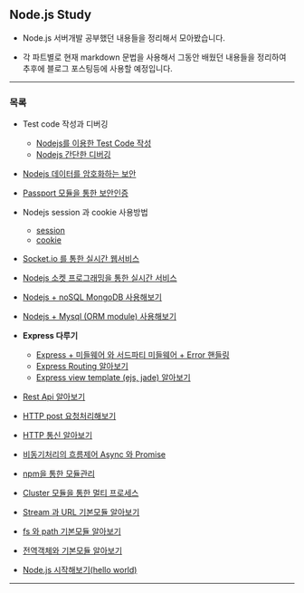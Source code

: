 ## Node.js Study

- Node.js 서버개발 공부했던 내용들을 정리해서 모아봤습니다.


- 각 파트별로 현재 markdown 문법을 사용해서 그동안 배웠던 내용들을 정리하여 추후에 블로그 포스팅등에 사용할 예정입니다.


---


### 목록


- Test code 작성과 디버깅

  - [Nodejs를 이용한 Test Code 작성]( https://github.com/tawon2137/NodejsStudy/blob/master/19%20%EB%94%94%EB%B2%84%EA%B9%85%20%EB%B0%8F%20%ED%94%84%EB%A1%9C%EC%84%B8%EC%8A%A4%20%EA%B4%80%EB%A6%AC%EC%99%80%20TDD/TDD.md)
  - [Nodejs 간단한 디버깅](https://github.com/tawon2137/NodejsStudy/blob/master/19%20%EB%94%94%EB%B2%84%EA%B9%85%20%EB%B0%8F%20%ED%94%84%EB%A1%9C%EC%84%B8%EC%8A%A4%20%EA%B4%80%EB%A6%AC%EC%99%80%20TDD/debug.md)


- [Nodejs 데이터를 암호화하는 보안](https://github.com/tawon2137/NodejsStudy/blob/master/18%20%EB%B3%B4%EC%95%88%20%ED%95%B4%EC%8B%9C%EB%A5%BC%20%ED%86%B5%ED%95%9C%20%EC%82%AC%EC%9A%A9%EC%9E%90%20%EC%A0%95%EB%B3%B4%20%EC%95%94%ED%98%B8%ED%99%94%EC%99%80%20%EC%95%94%ED%98%B8%ED%99%94%20%EB%B3%B4%EC%95%88%EC%84%9C%EB%B2%84/security.md)


- [Passport 모듈을 통한 보안인증](https://github.com/tawon2137/NodejsStudy/blob/master/17%20passport%EB%A5%BC%20%ED%86%B5%ED%95%9C%20%EB%B3%B4%EC%95%88%EC%9D%B8%EC%A6%9D/passport.md)


- Nodejs session 과 cookie 사용방법
  - [session](https://github.com/tawon2137/NodejsStudy/blob/master/16%20%EC%9D%B8%EC%A6%9D%20(Session%20or%20Cookie%20)%20%EC%95%8C%EC%95%84%EB%B3%B4%EA%B8%B0/session.md)
  - [cookie](https://github.com/tawon2137/NodejsStudy/blob/master/16%20%EC%9D%B8%EC%A6%9D%20(Session%20or%20Cookie%20)%20%EC%95%8C%EC%95%84%EB%B3%B4%EA%B8%B0/cookie.md)


- [Socket.io 를 통한 실시간 웹서비스](https://github.com/tawon2137/NodejsStudy/blob/master/15%20socket%20io%20%EB%A5%BC%20%ED%86%B5%ED%95%9C%20%EC%8B%A4%EC%8B%9C%EA%B0%84%20%EC%9B%B9%20%EC%84%9C%EB%B9%84%EC%8A%A4%20%EC%95%8C%EC%95%84%EB%B3%B4%EA%B8%B0/socketio.md)

- [Nodejs 소켓 프로그래밍을 통한 실시간 서비스](https://github.com/tawon2137/NodejsStudy/blob/master/14%20socket%EC%9D%84%20%EC%9D%B4%EC%9A%A9%ED%95%9C%20%EC%8B%A4%EC%8B%9C%EA%B0%84%20%EC%84%9C%EB%B9%84%EC%8A%A4%20%EC%95%8C%EC%95%84%EB%B3%B4%EA%B8%B0/socket.md)


- [Nodejs + noSQL MongoDB 사용해보기](https://github.com/tawon2137/NodejsStudy/tree/master/13%20NoSQL%20MongoDB%20%2B%20Nodejs%20%EC%97%B0%EB%8F%99%ED%95%B4%EB%B3%B4%EA%B8%B0/MongoDB.md)


- [Nodejs + Mysql (ORM module) 사용해보기](https://github.com/tawon2137/NodejsStudy/tree/master/12%20RDBMS%20Mysql%20%2B%20Nodejs%20%EC%97%B0%EB%8F%99%ED%95%B4%EB%B3%B4%EA%B8%B0/mysql.md)


- __Express 다루기__
  - [Express + 미들웨어 와 서드파티 미들웨어 + Error 핸들링](https://github.com/tawon2137/NodejsStudy/tree/master/11%20Express%20%EB%8B%A4%EB%A3%A8%EA%B8%B0/Express.md)
  - [Express Routing 알아보기](https://github.com/tawon2137/NodejsStudy/tree/master/11%20Express%20%EB%8B%A4%EB%A3%A8%EA%B8%B0/Route.md)
  - [Express view template (ejs, jade) 알아보기](https://github.com/tawon2137/NodejsStudy/tree/master/11%20Express%20%EB%8B%A4%EB%A3%A8%EA%B8%B0/template.md)



- [Rest Api 알아보기](https://github.com/tawon2137/NodejsStudy/tree/master/9%20REST%20API%20%EC%95%8C%EC%95%84%EB%B3%B4%EA%B8%B0/Restapi.md)


- [HTTP post 요청처리해보기](https://github.com/tawon2137/NodejsStudy/tree/master/8%20Http%20post%20%EC%9A%94%EC%B2%AD%20%EB%8B%A4%EB%A3%A8%EA%B8%B0/postrequest.md)


- [HTTP 통신 알아보기](https://github.com/tawon2137/NodejsStudy/tree/master/7%20Http%20%ED%86%B5%EC%8B%A0%20%EC%95%8C%EC%95%84%EB%B3%B4%EA%B8%B0/http.md)


- [비동기처리의 흐름제어 Async 와 Promise](https://github.com/tawon2137/NodejsStudy/tree/master/6%20%ED%9D%90%EB%A6%84%20%EC%A0%9C%EC%96%B4%20Async%20%2C%20promise%20%EC%BD%9C%EB%B0%B1%20%ED%97%AC%EC%9D%98%20%ED%95%B4%EA%B2%B0/Async.md)



- [npm을 통한 모듈관리](https://github.com/tawon2137/NodejsStudy/tree/master/5%20npm%EC%9D%84%20%ED%86%B5%ED%95%9C%20%EB%AA%A8%EB%93%88%EA%B4%80%EB%A6%AC/npm.md)



- [Cluster 모듈을 통한 멀티 프로세스](https://github.com/tawon2137/NodejsStudy/tree/master/4%20Nodejs%20%EB%AA%A8%EB%93%88%20%EC%95%8C%EC%95%84%EB%B3%B4%EA%B8%B0%203/Cluster.md)


- [Stream 과 URL 기본모듈 알아보기 ](https://github.com/tawon2137/NodejsStudy/tree/master/4%20Nodejs%20%EB%AA%A8%EB%93%88%20%EC%95%8C%EC%95%84%EB%B3%B4%EA%B8%B0%203/streamandurl.md)



- [fs 와 path 기본모듈 알아보기 ](https://github.com/tawon2137/NodejsStudy/tree/master/3%20Nodejs%20%EB%AA%A8%EB%93%88%20%EC%95%8C%EC%95%84%EB%B3%B4%EA%B8%B0%202/fspath.md)


- [전역객체와 기본모듈 알아보기 ](https://github.com/tawon2137/NodejsStudy/tree/master/2%20Nodejs%20%EB%AA%A8%EB%93%88%20%EC%95%8C%EC%95%84%EB%B3%B4%EA%B8%B0%201/module.md)


- [Node.js 시작해보기(hello world) ](https://github.com/tawon2137/NodejsStudy/tree/master/1%20Node%EC%9D%98%20%EA%B8%B0%EB%B3%B8%20%EC%A0%95%EC%9D%98/Nodejs.md)



---
